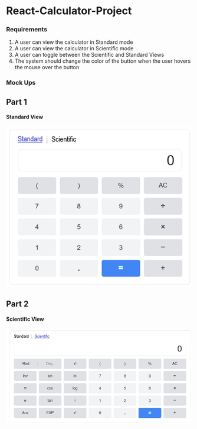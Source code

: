 # React-Calculator-Project



### Requirements
1. A user can view the calculator in Standard mode 
2. A user can view the calculator in Scientific mode 
3. A user can toggle between the Scientific and Standard Views
4. The system should change the color of the button when the user hovers the mouse over the button

### Mock Ups

## Part 1

#### Standard View
![alt text](readme-imgs/standardView.png)

## Part 2

#### Scientific View
![alt text](readme-imgs/scientificView.png)


